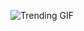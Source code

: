 
<!-- GIF_SECTION -->
![Trending GIF](https://media2.giphy.com/media/v1.Y2lkPThiYjIxNzcyanA3eG84ejQ1MDcwMmtudWs3amU2OXZ4aHdqamtrdXV3Y3Ryd3l4MCZlcD12MV9naWZzX3NlYXJjaCZjdD1n/3ohs7WnQtnXbXOOrO8/giphy.gif)
<!-- END_GIF_SECTION -->
